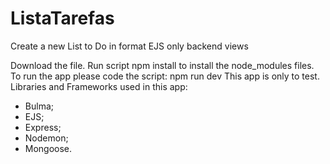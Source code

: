 # ListaTarefas

Create a new List to Do in format EJS only backend views

Download the file. Run script npm install to install the node_modules files.
To run the app please code the script: npm run dev
This app is only to test. 
Libraries and Frameworks used in this app:

- Bulma;
- EJS;
- Express;
- Nodemon;
- Mongoose.
